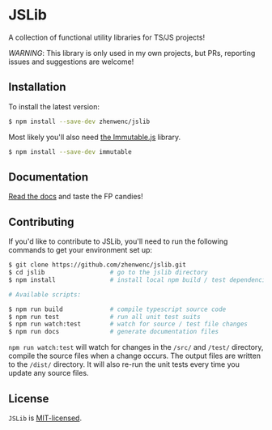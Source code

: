 # JSLib

A collection of functional utility libraries for TS/JS projects!

*WARNING*: This library is only used in my own projects, but PRs, reporting issues and suggestions are welcome!

## Installation

To install the latest version:

```bash
$ npm install --save-dev zhenwenc/jslib
```

Most likely you'll also need [the Immutable.js](https://github.com/facebook/immutable-js) library.

```bash
$ npm install --save-dev immutable
```

## Documentation

[Read the docs](https://zhenwenc.github.io/jslib/) and taste the FP candies!

## Contributing

If you'd like to contribute to JSLib, you'll need to run the following commands to get your environment set up:

```bash
$ git clone https://github.com/zhenwenc/jslib.git
$ cd jslib                  # go to the jslib directory
$ npm install               # install local npm build / test dependencies

# Available scripts:

$ npm run build             # compile typescript source code
$ npm run test              # run all unit test suits
$ npm run watch:test        # watch for source / test file changes
$ npm run docs              # generate documentation files
```

`npm run watch:test` will watch for changes in the `/src/` and `/test/` directory, compile the
source files when a change occurs. The output files are written to the `/dist/` directory. It will also re-run the unit tests every time you update any source files.


## License

`JSLib` is [MIT-licensed](./LICENSE).
